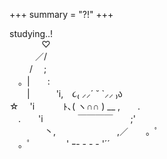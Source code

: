 +++
summary = "?!"
+++

studying..!  
⠀⠀⠀⠀⠀♡  
⠀⠀⠀⠀／/　  
　　 /　 ;　　  
　。|　　:  
　　|　　　'i,　૮₍ ⸝⸝´ ˘ `⸝⸝ ₎ა  
☆　 'i　　　 ﾄ､( ヽ∩∩ ) __ ,　　.  
　.　　'i　　　　￣￣￣￣　　;'  
　　　　丶,　　　　　　　,／　　。ﾟ　  
　。ﾟ　　　　' ｰ- - - - '´´⠀⠀  
